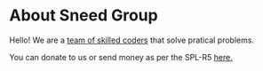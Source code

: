 # About Sneed Group

Hello! We are a [team of skilled coders](https://github.com/Sneed-Group) that solve pratical problems.

You can donate to us or send money as per the SPL-R5 [here.](https://coindrop.to/sneed-group)
